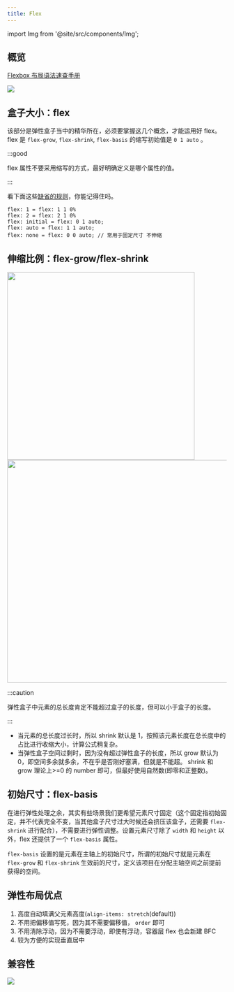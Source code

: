```yaml
---
title: Flex
---
```


import Img from '@site/src/components/Img';

## 概览

[Flexbox 布局语法速查手册](http://www.webhek.com/apps/flex-cheatsheet/)

<img src='https://cosmos-x.oss-cn-hangzhou.aliyuncs.com/Uff7mw.jpg'/>

## 盒子大小：flex

该部分是弹性盒子当中的精华所在，必须要掌握这几个概念，才能运用好 flex。flex 是 `flex-grow`, `flex-shrink`, `flex-basis` 的缩写初始值是 `0 1 auto` 。

:::good

flex 属性不要采用缩写的方式，最好明确定义是哪个属性的值。

:::

看下面这些[缺省的规则](https://www.w3.org/TR/css-flexbox-1/#flex-initial)，你能记得住吗。

```text
flex: 1 = flex: 1 1 0%
flex: 2 = flex: 2 1 0%
flex: initial = flex: 0 1 auto;
flex: auto = flex: 1 1 auto;
flex: none = flex: 0 0 auto; // 常用于固定尺寸 不伸缩
```

## 伸缩比例：flex-grow/flex-shrink

<img width="430" src='https://cosmos-x.oss-cn-hangzhou.aliyuncs.com/Qzg5IF.jpg'/>

<img width="510" src='https://cosmos-x.oss-cn-hangzhou.aliyuncs.com/DsKEvq.jpg'/>

:::caution

弹性盒子中元素的总长度肯定不能超过盒子的长度，但可以小于盒子的长度。

:::

- 当元素的总长度过长时，所以 shrink 默认是 1，按照该元素长度在总长度中的占比进行收缩大小，计算公式稍复杂。
- 当弹性盒子空间过剩时，因为没有超过弹性盒子的长度，所以 grow 默认为 0，即空间多余就多余，不在乎是否刚好塞满，但就是不能超。 shrink 和 grow 理论上>=0 的 number 即可，但最好使用自然数(即零和正整数)。

## 初始尺寸：flex-basis

在进行弹性处理之余，其实有些场景我们更希望元素尺寸固定（这个固定指初始固定，并不代表完全不变，当其他盒子尺寸过大时候还会挤压该盒子，还需要 `flex-shrink` 进行配合），不需要进行弹性调整。设置元素尺寸除了 `width` 和 `height` 以外，flex 还提供了一个 `flex-basis` 属性。

`flex-basis` 设置的是元素在主轴上的初始尺寸，所谓的初始尺寸就是元素在 `flex-grow` 和 `flex-shrink` 生效前的尺寸，定义该项目在分配主轴空间之前提前获得的空间。

## 弹性布局优点

1. 高度自动填满父元素高度(`align-items: stretch`(default))
1. 不用把偏移值写死，因为其不需要偏移值， `order` 即可
1. 不用清除浮动，因为不需要浮动，即使有浮动，容器层 flex 也会新建 BFC
1. 较为方便的实现垂直居中

## 兼容性

<img src='https://cosmos-x.oss-cn-hangzhou.aliyuncs.com/Ac3uy6.jpg'/>
